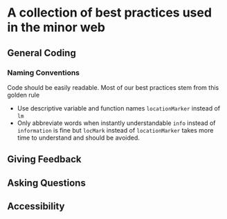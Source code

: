 # A collection of best practices used in the minor web

## General Coding

### Naming Conventions
Code should be easily readable. Most of our best practices stem from this golden rule

- Use descriptive variable and function names
`locationMarker` instead of `lm`
- Only abbreviate words when instantly understandable
`info` instead of `information` is fine but `locMark` instead of `locationMarker` takes more time to understand and should be avoided.


## Giving Feedback

## Asking Questions

## Accessibility

